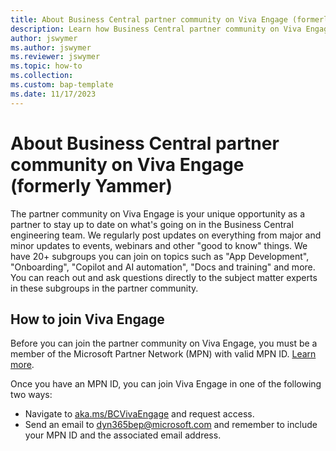 ```yaml
---
title: About Business Central partner community on Viva Engage (formerly Yammer)
description: Learn how Business Central partner community on Viva Engage.
author: jswymer
ms.author: jswymer
ms.reviewer: jswymer
ms.topic: how-to 
ms.collection: 
ms.custom: bap-template 
ms.date: 11/17/2023
---
```


# About Business Central partner community on Viva Engage (formerly Yammer)

The partner community on Viva Engage is your unique opportunity as a partner to stay up to date on what's going on in the Business Central engineering team. We regularly post updates on everything from major and minor updates to events, webinars and other "good to know" things. We have 20+ subgroups you can join on topics such as "App Development", "Onboarding", "Copilot and AI automation", "Docs and training" and more. You can reach out and ask questions directly to the subject matter experts in these subgroups in the partner community. 

## How to join Viva Engage

Before you can join the partner community on Viva Engage, you must be a member of the Microsoft Partner Network (MPN) with valid MPN ID. [Learn more](../administration/get-started-online.md#step-1-become-a-partner).   

Once you have an MPN ID, you can join Viva Engage in one of the following two ways:

- Navigate to [aka.ms/BCVivaEngage](https://aka.ms/BCVivaEngage) and request access.
- Send an email to dyn365bep@microsoft.com and remember to include your MPN ID and the associated email address. 


